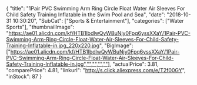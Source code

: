{
	"title": "1Pair PVC Swimming Arm Ring Circle Float Water Air Sleeves For Child Safety Training Inflatable in the Swim Pool and Sea",
	"date": "2018-10-31 10:30:20",
	"SubCat": ["Sports & Entertainment"],
	"categories": ["Water Sports"],
	"thumbnailImage": "https://ae01.alicdn.com/kf/HTB1lbdlwQyWBuNjy0Fpq6yssXXaY/1Pair-PVC-Swimming-Arm-Ring-Circle-Float-Water-Air-Sleeves-For-Child-Safety-Training-Inflatable-in.jpg_220x220.jpg",
	"BigImage": ["https://ae01.alicdn.com/kf/HTB1lbdlwQyWBuNjy0Fpq6yssXXaY/1Pair-PVC-Swimming-Arm-Ring-Circle-Float-Water-Air-Sleeves-For-Child-Safety-Training-Inflatable-in.jpg","","","",""],
	"actualPrice": 3.81,
	"comparePrice": 4.81,
	"linkurl": "http://s.click.aliexpress.com/e/T2f00GY",
	"inStock": 87
}
